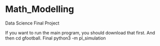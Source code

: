 # Math_Modelling
Data Science Final Project 

If you want to run the main program, you should download that first. And then cd gfootball. Final python3 -m pl_simulation
